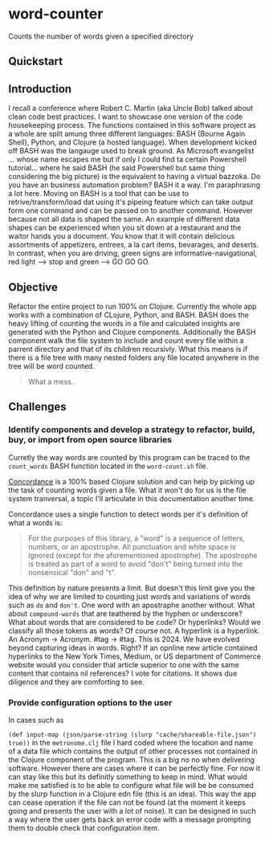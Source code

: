 # word-counter

Counts the number of words given a specified directory

## Quickstart

[](./QUICKSTART.md)

## Introduction

I recall a conference where Robert C. Martin (aka Uncle Bob) talked about clean code best practices. I want to showcase one version of the code housekeeping process. The functions contained in this software project as a whole are split amung three different languages: BASH (Bourne Again Shell), Python, and Clojure (a hosted language). When development kicked off BASH was the langauge used to break ground. As Microsoft evangelist ... whose name escapes me but if only I could find ta certain Powershell tutorial... where he said BASH (he said Powershell but same thing considering the big picture) is the equivalent to having a virtual bazzoka. Do you have an business automation problem? BASH it a way. I'm paraphrasing a lot here. Moving on BASH is a tool that can be use to retrive/transform/load dat using it's pipeing feature which can take output form one command and can be passed on to another command. However because not all data is shaped the same. An example of different data shapes can be experienced when you sit down at a restaurant and the waitor hands you a document. You know that it will contain delicious assortments of appetizers, entrees, a la cart items, bevarages, and deserts. In contrast, when you are driving, green signs are informative-navigational, red light --> stop and green --> GO GO GO. 

## Objective

Refactor the entire project to run 100% on Clojure. Currently the whole app works with a combination of CLojure, Python, and BASH. BASH does the heavy lifting of counting the words in a file and calculated insights are generated with the Python and Clojure components. Additionally the BASH component walk the file system to include and count every file within a parrent directory and that of its children recursivly. What this means is if there is a file tree with many nested folders any file located anywhere in the tree will be word counted.

> What a mess. 

## Challenges

### Identify components and develop a strategy to refactor, build, buy, or import from open source libraries

Curretly the way words are counted by this program can be traced to the `count_words` BASH function located in the `word-count.sh` file.

[Concordance](https://github.com/defndaines/concordance/tree/master) is a 100% based Clojure solution and can help by picking up the task of counting words given a file. What it won't do for us is the file system tranversal, a topic I'll articulate in this documentation another time.

Concordance uses a single function to detect words per it's definition of what a words is:


> For the purposes of this library, a "word" is a sequence of letters, numbers, or an apostrophe. All punctuation and white space is ignored (except for the aforementioned apostrophe). The apostrophe is treated as part of a word to avoid "don't" being turned into the nonsensical "don" and "t".


This definition by nature presents a limit. But doesn't this limit give you the idea of why we are limited to counting just words and variations of words such as `do` and `don't`. One word with an apostraphe another without. What about `compound-words` that are teathered by the hyphen or underscore? What about words that are considered to be code? Or hyperlinks? Would we classify all those tokens as words? Of course not. A hyperlink is a hyperlink. An Acronym -> Acronym. #tag -> #tag. This is 2024. We have evolved beyond capturing ideas in words. Right? If an opnline new article contained hyperlinks to the New York Times, Medium, or US department of Commerce website would you consider that article superior to one with the same content that contains nil references? I vote for citations. It shows due diligence and they are comforting to see.

### Provide configuration options to the user

In cases such as

`(def input-map (json/parse-string (slurp "cache/shareable-file.json") true))` in the `metronome.clj` file I hard coded where the location and name of a data file which contains the output of other processes not contained in the Clojure component of the program. This is a big no no when delivering software. However there are cases where it can be perfectly fine. For now it can stay like this but its definitly something to keep in mind. What would make me satisfied is to be able to configure what file will be be consumed by the slurp function in a Clojure edn file (this is an idea). This way the app can cease operation if the file can not be found (at the moment it keeps going and presents the user with a lot of noise). It can be designed in such a way where the user gets back an error code with a message prompting them to double check that configuration item. 